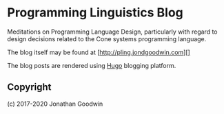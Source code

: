 # Programming Linguistics Blog
Meditations on Programming Language Design,
particularly with regard to design decisions related to the
Cone systems programming language.

The blog itself may be found at
[http://pling.jondgoodwin.com][]

The blog posts are rendered using 
[Hugo](https://gohugo.io/) blogging platform.

## Copyright

(c) 2017-2020 Jonathan Goodwin
